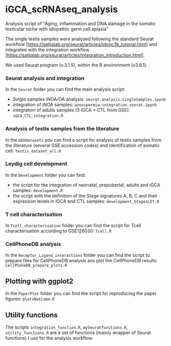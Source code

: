 # iGCA_scRNAseq_analysis
Analysis script of "Aging, inflammation and DNA damage in the somatic testicular niche with idiopathic germ cell aplasia"

The single testis samples were analysed following the standard Seurat workflow [https://satijalab.org/seurat/articles/pbmc3k_tutorial.html]
and integrated with the integration workflow [https://satijalab.org/seurat/articles/integration_introduction.html].

We used Seurat program (v.3.1.5), within the R environment (v3.6.1).

### Seurat analysis and integration ###

In the ``Seurat`` folder you can find the main analysis script:
  * Single samples iNOA/OA analysis: ``seurat.analysis.singleSamples.ipynb``
  * integration of iNOA samples: ``azoospermia.integration.seurat.ipynb``
  * integration of adults samples (3 iGCA + CTL from GSE): ``iGCA_CTL_integration.R``

### Analysis of testis samples from the literature ###
In the ``GEOdatasets`` you can find a script for analysis of testis samples from the literature (several GSE accession codes) and identification of somatic cell: ``testis_dataset_all.R``

### Leydig cell development ###
In the ``Development`` folder you can find:
  * the script for the integration of neonatal, prepubertal, adults and iGCA samples: ``development.R``
  * the script with the definition of the Stage signatures A, B, C and their expression levels in iGCA and CTL samples: ``development_StagesLEY.R``

### T cell characterisation ###
In ``Tcell_characterisation`` folder you can find the script for Tcell characterisation according to GSE126030: ``Tcell.R``

### CellPhoneDB analysis ###
In the ``Receptor_Ligand_interactions`` folder you can find the script to prepare files for CellPhoneDB analysis ans plot the CellPhoneDB results: ``CellPhoneDB_prepare_plots.R``

## Plotting with ggplot2 ##
In the ``PaperPlot`` folder you can find the script for reproducing the paper figures:  ``plotsNatComm.R``

## Utility functions ##
The scripts ``integration_function.R``, ``mySeuratfunctions.R``, ``utility_functions.R`` are a set of functions (mainly wrapper of Seurat functions) I use for the analysis workflow.
